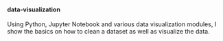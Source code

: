 #### data-visualization
Using Python, Jupyter Notebook and various data visualization modules, I show the basics on how to clean a dataset as well as visualize the data.
